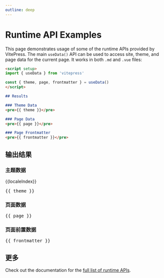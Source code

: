 ```yaml
---
outline: deep
---
```


# Runtime API Examples

This page demonstrates usage of some of the runtime APIs provided by VitePress.
The main `useData()` API can be used to access site, theme, and page data for the current page. It works in both `.md` and `.vue` files:

```md
<script setup>
import { useData } from 'vitepress'

const { theme, page, frontmatter } = useData()
</script>

## Results

### Theme Data
<pre>{{ theme }}</pre>

### Page Data
<pre>{{ page }}</pre>

### Page Frontmatter
<pre>{{ frontmatter }}</pre>
```

<script setup>
import { useData } from 'vitepress'

const { site, theme, page, frontmatter, localeIndex } = useData()
</script>

## 输出结果

### 主题数据
{{localeIndex}}
<pre>{{ theme }}</pre>

### 页面数据
<pre>{{ page }}</pre>

### 页面前置数据
<pre>{{ frontmatter }}</pre>

## 更多

Check out the documentation for the [full list of runtime APIs](https://vitepress.dev/reference/runtime-api#usedata).
